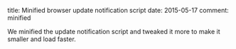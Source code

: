 title: Minified browser update notification script
date: 2015-05-17
comment: minified


We minified the update notification script and tweaked it more to make it smaller and load faster.
